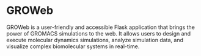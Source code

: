 # GROWeb
GROWeb is a user-friendly and accessible Flask application that brings the power of GROMACS simulations to the web. It allows users to design and execute molecular dynamics simulations, analyze simulation data, and visualize complex biomolecular systems in real-time.
